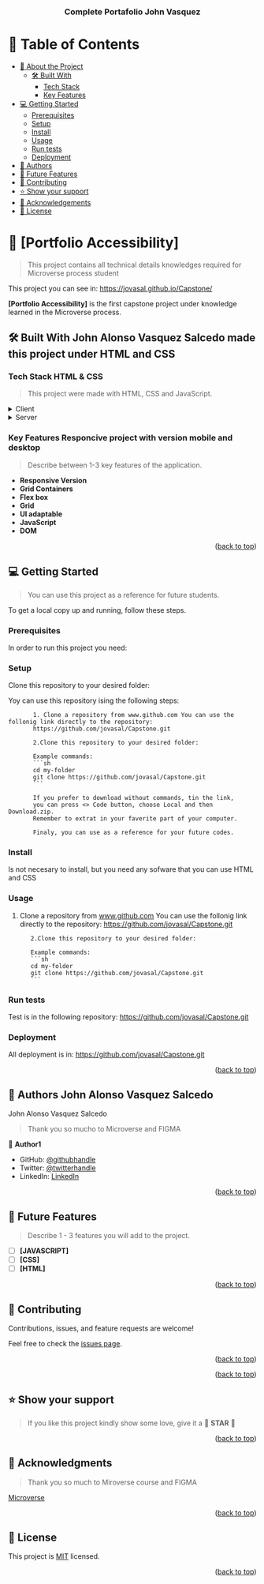 <a name="readme-top"></a>


<div align="center">
  
  <h3><b>Complete Portafolio John Vasquez</b></h3>

</div>

# 📗 Table of Contents

- [📖 About the Project](#about-project)
  - [🛠 Built With](#built-with)
    - [Tech Stack](#tech-stack)
    - [Key Features](#key-features)
- [💻 Getting Started](#getting-started)
  - [Prerequisites](#prerequisites)
  - [Setup](#setup)
  - [Install](#install)
  - [Usage](#usage)
  - [Run tests](#run-tests)
  - [Deployment](#deployment)
- [👥 Authors](#authors)
- [🔭 Future Features](#future-features)
- [🤝 Contributing](#contributing)
- [⭐️ Show your support](#support)
- [🙏 Acknowledgements](#acknowledgements)
- [📝 License](#license)

<!-- PROJECT DESCRIPTION -->

# 📖 [Portfolio Accessibility] <a name="about-project"></a>

> This project contains all technical details knowledges required for Microverse process student

 This project you can see in: https://jovasal.github.io/Capstone/ 

**[Portfolio Accessibility]** is the first capstone project under knowledge learned in the Microverse process.

## 🛠 Built With <a name="built-with">John Alonso Vasquez Salcedo made this project under HTML and CSS</a>

### Tech Stack <a name="tech-stack">HTML & CSS</a>

> This project were made with HTML, CSS and JavaScript.

<details>
  <summary>Client</summary>
  <ul>
    <li><a href="https://html.com/">html</a></li>
  </ul>
</details>

<details>
  <summary>Server</summary>
  <ul>
    <li><a href="https://desarrolloweb.com/home/css">css</a></li>
  </ul>
</details>

### Key Features <a name="key-features">Responcive project with version mobile and desktop</a>

> Describe between 1-3 key features of the application.

- **Responsive Version**
- **Grid Containers**
- **Flex box**
- **Grid**
- **UI adaptable**
- **JavaScript**
- **DOM**


<p align="right">(<a href="#readme-top">back to top</a>)</p>

## 💻 Getting Started <a name="getting-started"></a>

> You can use this project as a reference for future students.

To get a local copy up and running, follow these steps.

### Prerequisites

In order to run this project you need:

<!--
Example command:

```sh
 gem install rails
```
 -->

### Setup

Clone this repository to your desired folder:

Yoy can use this repository ising the following steps:
           
           1. Clone a repository from www.github.com You can use the follonig link directly to the repository:
           https://github.com/jovasal/Capstone.git
           
           2.Clone this repository to your desired folder:
           
           Example commands:
           ```sh
           cd my-folder
           git clone https://github.com/jovasal/Capstone.git
           ```
           
           If you prefer to download without commands, tin the link, 
           you can press <> Code button, choose Local and then Download.zip. 
           Remember to extrat in your faverite part of your computer.
           
           Finaly, you can use as a reference for your future codes.

### Install

Is not necesary to install, but you need any sofware that you can use HTML and CSS

### Usage

 1. Clone a repository from www.github.com You can use the follonig link directly to the repository:
           https://github.com/jovasal/Capstone.git
           
           2.Clone this repository to your desired folder:
           
           Example commands:
           ```sh
           cd my-folder
           git clone https://github.com/jovasal/Capstone.git
           ```

### Run tests

Test is in the following repository: https://github.com/jovasal/Capstone.git

### Deployment


All deployment is in: https://github.com/jovasal/Capstone.git

<p align="right">(<a href="#readme-top">back to top</a>)</p>

## 👥 Authors <a name="authors">John Alonso Vasquez Salcedo</a>

John Alonso Vasquez Salcedo

> Thank you so mucho to Microverse and FIGMA

👤 **Author1**

- GitHub: [@githubhandle](https://github.com/jovasal/)
- Twitter: [@twitterhandle](https://twitter.com/jovasal)
- LinkedIn: [LinkedIn](https://www.linkedin.com/in/john-alonso-vasquez-salcedo-95749632/)

<p align="right">(<a href="#readme-top">back to top</a>)</p>

## 🔭 Future Features <a name="future-features"></a>

> Describe 1 - 3 features you will add to the project.

- [ ] **[JAVASCRIPT]**
- [ ] **[CSS]**
- [ ] **[HTML]**

<p align="right">(<a href="#readme-top">back to top</a>)</p>

## 🤝 Contributing <a name="contributing"></a>

Contributions, issues, and feature requests are welcome!

Feel free to check the [issues page](https://github.com/jovasal/Capstone.git/issues).

<p align="right">(<a href="#readme-top">back to top</a>)</p>

<p align="right">(<a href="#readme-top">back to top</a>)</p>

## ⭐️ Show your support <a name="support"></a>

> If you like this project kindly show some love, give it a 🌟 **STAR** 🌟

<p align="right">(<a href="#readme-top">back to top</a>)</p>

## 🙏 Acknowledgments <a name="acknowledgements"></a>

> Thank you so much to Miroverse course and FIGMA

[Microverse](https://www.microverse.org/es/inicio)

<p align="right">(<a href="#readme-top">back to top</a>)</p>

## 📝 License <a name="license"></a>

This project is [MIT](./MIT.md) licensed.

<p align="right">(<a href="#readme-top">back to top</a>)</p>

